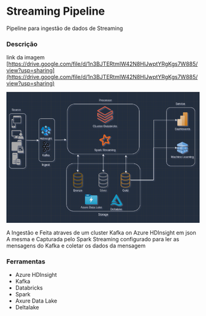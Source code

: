 # Streaming Pipeline
Pipeline para ingestão de dados de Streaming

### Descrição
link da imagem
[https://drive.google.com/file/d/1n3BJTERtmIW42N8HlJwptYRgKgs7W885/view?usp=sharing](https://drive.google.com/file/d/1n3BJTERtmIW42N8HlJwptYRgKgs7W885/view?usp=sharing)

![](https://github.com/thiago-vale/streaming_pipeline/blob/master/Captura%20de%20tela%20de%202024-08-27%2000-06-00.png)

A Ingestão e Feita atraves de um cluster Kafka on Azure HDInsight em json
A mesma e Capturada pelo Spark Streaming configurado para ler as mensagens do Kafka e coletar os dados da mensagem


### Ferramentas

- Azure HDInsight
- Kafka
- Databricks
- Spark
- Axure Data Lake
- Deltalake
